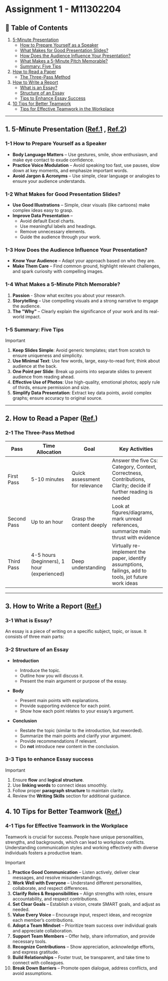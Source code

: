 # Assignment 1 - M11302204
## 📌 Table of Contents  
1. [5-Minute Presentation](#1-5-minute-presentation)  
   - [How to Prepare Yourself as a Speaker](#1-1-how-to-prepare-yourself-as-a-speaker)  
   - [What Makes for Good Presentation Slides?](#1-2-what-makes-for-good-presentation-slides)  
   - [How Does the Audience Influence Your Presentation?](#1-3-how-does-the-audience-influence-your-presentation)  
   - [What Makes a 5-Minute Pitch Memorable?](#1-4-what-makes-a-5-minute-pitch-memorable)  
   - [Summary: Five Tips](#1-5-summary-five-tips)  
2. [How to Read a Paper](#2-how-to-read-a-paper)  
   - [The Three-Pass Method](#2-1-the-three-pass-method)  
3. [How to Write a Report](#3-how-to-write-a-report)  
   - [What is an Essay?](#3-1-what-is-essay)  
   - [Structure of an Essay](#3-2-structure-of-an-essay)  
   - [Tips to Enhance Essay Success](#3-3-tips-to-enhance-essay-success)  
4. [10 Tips for Better Teamwork](#4-10-tips-for-better-teamwork)  
   - [Tips for Effective Teamwork in the Workplace](#4-1-tips-for-effective-teamwork-in-the-workplace)  

---
## 1. 5-Minute Presentation ([Ref.1](https://gradcareers.cornell.edu/spotlights/tips-for-a-5-minute-research-presentation/) , [Ref.2](https://www.youtube.com/watch?v=YVgS_opYacQ))

### 1-1 How to Prepare Yourself as a Speaker
- **Body Language Matters** – Use gestures, smile, show enthusiasm, and make eye contact to exude confidence.
- **Practice Voice Modulation** – Avoid speaking too fast, use pauses, slow down at key moments, and emphasize important words.
- **Avoid Jargon & Acronyms** – Use simple, clear language or analogies to ensure your audience understands.

### 1-2 What Makes for Good Presentation Slides?
- **Use Good Illustrations** – Simple, clear visuals (like cartoons) make complex ideas easy to grasp.
- **Improve Data Presentation** – 
  - Avoid default Excel charts.
  - Use meaningful labels and headings.
  - Remove unnecessary elements.
  - Guide the audience through your work.

### 1-3 How Does the Audience Influence Your Presentation?
- **Know Your Audience** – Adapt your approach based on who they are.
- **Make Them Care** – Find common ground, highlight relevant challenges, and spark curiosity with compelling images.

### 1-4 What Makes a 5-Minute Pitch Memorable?
1. **Passion** - Show what excites you about your research.
2. **Storytelling** – Use compelling visuals and a strong narrative to engage the audience.
3. **The "Why"** – Clearly explain the significance of your work and its real-world impact.

### 1-5 Summary: Five Tips
> [!IMPORTANT]
> 1. **Keep Slides Simple**: Avoid generic templates; start from scratch to ensure uniqueness and simplicity.
> 2. **Use Minimal Text**: Use few words, large, easy-to-read font; think about audience at the back.
> 3. **One Point per Slide**: Break up points into separate slides to prevent audience from reading ahead.
> 4. **Effective Use of Photos**: Use high-quality, emotional photos; apply rule of thirds, ensure permission and size.
> 5. **Simplify Data Presentation**: Extract key data points, avoid complex graphs; ensure accuracy to original source.

---

## 2. How to Read a Paper ([Ref.](https://web.stanford.edu/class/ee384m/Handouts/HowtoReadPaper.pdf))
### 2-1 The Three-Pass Method
| Pass        | Time Allocation                          | Goal                           | Key Activities |
|------------|------------------------------------|-------------------------------|----------------|
| First Pass | 5-10 minutes                     | Quick assessment for relevance | Answer the five Cs: Category, Context, Correctness, Contributions, Clarity; decide if further reading is needed |
| Second Pass | Up to an hour                    | Grasp the content deeply       | Look at figures/diagrams, mark unread references, summarize main thrust with evidence |
| Third Pass  | 4-5 hours (beginners), 1 hour (experienced) | Deep understanding            | Virtually re-implement the paper, identify assumptions, failings, add to tools, jot future work ideas |

---
## 3. How to Write a Report ([Ref.](https://www.openpolytechnic.ac.nz/current-students/study-tips-and-techniques/assignments/assignment-types/))
### 3-1 What is Essay?
An essay is a piece of writing on a specific subject, topic, or issue. It consists of three main parts:


### 3-2 Structure of an Essay
* **Introduction**  
  - Introduce the topic.  
  - Outline how you will discuss it.  
  - Present the main argument or purpose of the essay.  

* **Body**  
  - Present main points with explanations.  
  - Provide supporting evidence for each point.  
  - Show how each point relates to your essay’s argument.  

* **Conclusion**  
  - Restate the topic (similar to the introduction, but reworded).  
  - Summarize the main points and clarify your argument.  
  - Provide recommendations if relevant.  
  - Do **not** introduce new content in the conclusion. 
### 3-3 Tips to enhance Essay success
> [!IMPORTANT]
> 1.  Ensure **flow** and **logical structure**.
> 2.  Use **linking words** to connect ideas smoothly.
> 3.  Follow proper **paragraph structure** to maintain clarity.
> 4.  Review the **Writing Skills** section for additional guidance.  


## 4. 10 Tips for Better Teamwork ([Ref.](https://www.aces.edu/blog/topics/finance-career/10-tips-for-effective-teamwork-in-the-workplace/))
### 4-1 Tips for Effective Teamwork in the Workplace  

Teamwork is crucial for success. People have unique personalities, strengths, and backgrounds, which can lead to workplace conflicts. Understanding communication styles and working effectively with diverse individuals fosters a productive team.  

 
> [!IMPORTANT]
> 1. **Practice Good Communication** – Listen actively, deliver clear messages, and resolve misunderstandings.  
> 2. **Work Well with Everyone** – Understand different personalities, collaborate, and respect differences.  
> 3. **Clarify Roles & Responsibilities** – Align strengths with roles, ensure accountability, and respect contributions.  
> 4. **Set Clear Goals** – Establish a vision, create SMART goals, and adjust as needed.  
> 5. **Value Every Voice** – Encourage input, respect ideas, and recognize each member’s contributions.  
> 6. **Adopt a Team Mindset** – Prioritize team success over individual goals and appreciate collaboration.  
> 7. **Support Team Members** – Offer help, share information, and provide necessary tools.  
> 8. **Recognize Contributions** – Show appreciation, acknowledge efforts, and express gratitude.  
> 9. **Build Relationships** – Foster trust, be transparent, and take time to connect with colleagues.  
> 10. **Break Down Barriers** – Promote open dialogue, address conflicts, and avoid assumptions.  

